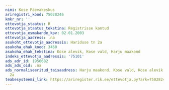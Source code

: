 ```yaml
---
nimi: Kose Päevakeskus
ariregistri_kood: 75028246
kmkr_nr: ''
ettevotja_staatus: R
ettevotja_staatus_tekstina: Registrisse kantud
ettevotja_esmakande_kpv: 02.01.2003
ettevotja_aadress: .na
asukoht_ettevotja_aadressis: Hariduse tn 2a
asukoha_ehak_kood: 3460
asukoha_ehak_tekstina: Kose alevik, Kose vald, Harju maakond
indeks_ettevotja_aadressis: '75101'
ads_adr_id: 1956682
ads_ads_oid: .na
ads_normaliseeritud_taisaadress: Harju maakond, Kose vald, Kose alevik, Hariduse tn
  2a
teabesysteemi_link: https://ariregister.rik.ee/ettevotja.py?ark=75028246&ref=rekvisiidid
---
```

